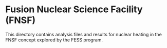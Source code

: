 # Fusion Nuclear Science Facility (FNSF)

This directory contains analysis files and results for nuclear heating in the
FNSF concept explored by the FESS program.
